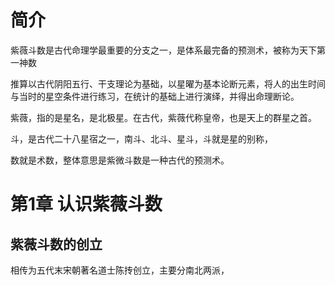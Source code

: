 # 简介

紫薇斗数是古代命理学最重要的分支之一，是体系最完备的预测术，被称为天下第一神数

推算以古代阴阳五行、干支理论为基础，以星曜为基本论断元素，将人的出生时间与当时的星空条件进行练习，在统计的基础上进行演绎，并得出命理断论。

紫薇，指的是星名，是北极星。在古代，紫薇代称皇帝，也是天上的群星之首。

斗，是古代二十八星宿之一，南斗、北斗、星斗，斗就是星的别称，

数就是术数，整体意思是紫微斗数是一种古代的预测术。

# 第1章 认识紫薇斗数


## 紫薇斗数的创立

相传为五代末宋朝著名道士陈抟创立，主要分南北两派，
